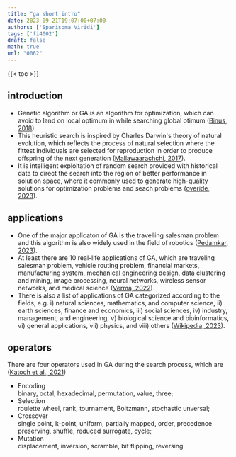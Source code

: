 ```yaml
---
title: "ga short intro"
date: 2023-09-21T19:07:00+07:00
authors: ['Sparisoma Viridi']
tags: ['fi4002']
draft: false
math: true
url: "0062"
---
```

{{< toc >}}


## introduction
+ Genetic algorithm or GA is an algorithm for optimization, which can avoid to land on local optimum in while searching global otimum ([Binus, 2018](https://socs.binus.ac.id/2018/12/08/genetic-algorithm/)).
+ This heuristic search is inspired by Charles Darwin's theory of natural evolution, which reflects the process of natural selection where the fittest individuals are selected for reproduction in order to produce offspring of the next generation ([Mallawaarachchi, 2017](https://towardsdatascience.com/introduction-to-genetic-algorithms-including-example-code-e396e98d8bf3)).
+ It is intelligent exploitation of random search provided with historical data to direct the search into the region of better performance in solution space, where it commonly used to generate high-quality solutions for optimization problems and seach problems ([overide, 2023](https://www.geeksforgeeks.org/genetic-algorithms/)).


## applications
+ One of the major applicaton of GA is the travelling salesman problem and this algorithm is also widely used in the field of robotics ([Pedamkar, 2023](https://www.educba.com/what-is-genetic-algorithm/)).
+ At least there are 10 real-life applications of GA, which are traveling salesman problem, vehicle routing problem, financial markets, manufacturing system, mechanical engineering design, data clustering and mining, image processing, neural networks, wireless sensor networks, and medical science ([Verma, 2022](https://analyticsindiamag.com/10-real-life-applications-of-genetic-optimization/))
+ There is also a list of applications of GA categorized according to the fields, e.g. i) natural sciences, mathematics, and computer science, ii) earth sciences, finance and economics, iii) social sciences, iv) industry, management, and engineering, v) biological science and bioinformatics, vi) general applications, vii) physics, and viii) others ([Wikipedia, 2023](https://en.wikipedia.org/w/index.php?oldid=1173413907)).


## operators
There are four operators used in GA during the search process, which are ([Katoch et al., 2021](https://doi.org/10.1007/s11042-020-10139-6))
+ Encoding \
  binary, octal, hexadecimal, permutation, value, three;
+ Selection \
  roulette wheel, rank, tournament, Boltzmann, stochastic unversal;
+ Crossover \
  single point, k-point, uniform, partially mapped, order, precedence preserving, shuffle, reduced surrogate, cycle;
+ Mutation \
  displacement, inversion, scramble, bit flipping, reversing.
